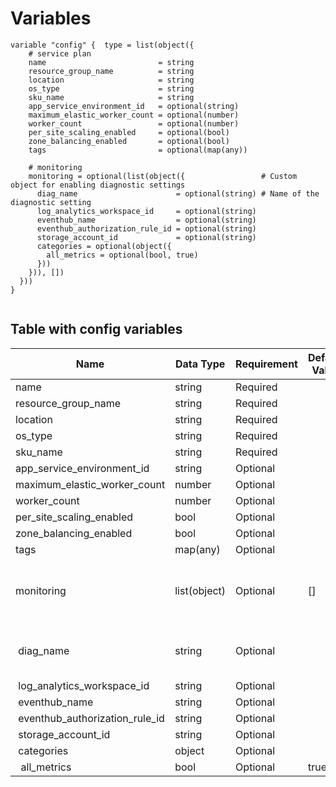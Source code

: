 # Variables

```
variable "config" {  type = list(object({
    # service plan
    name                         = string
    resource_group_name          = string
    location                     = string
    os_type                      = string
    sku_name                     = string
    app_service_environment_id   = optional(string)
    maximum_elastic_worker_count = optional(number)
    worker_count                 = optional(number)
    per_site_scaling_enabled     = optional(bool)
    zone_balancing_enabled       = optional(bool)
    tags                         = optional(map(any))

    # monitoring
    monitoring = optional(list(object({                 # Custom object for enabling diagnostic settings
      diag_name                      = optional(string) # Name of the diagnostic setting
      log_analytics_workspace_id     = optional(string)
      eventhub_name                  = optional(string)
      eventhub_authorization_rule_id = optional(string)
      storage_account_id             = optional(string)
      categories = optional(object({
        all_metrics = optional(bool, true)
      }))
    })), [])
  }))
}


```


## Table with config variables

| Name | Data Type | Requirement | Default Value | Comment |
| ------- | --------- | ----------- | ------------- | ------- |
|name | string | Required |  |  |
|resource_group_name | string | Required |  |  |
|location | string | Required |  |  |
|os_type | string | Required |  |  |
|sku_name | string | Required |  |  |
|app_service_environment_id | string | Optional |  |  |
|maximum_elastic_worker_count | number | Optional |  |  |
|worker_count | number | Optional |  |  |
|per_site_scaling_enabled | bool | Optional |  |  |
|zone_balancing_enabled | bool | Optional |  |  |
|tags | map(any) | Optional |  |  |
|monitoring | list(object) | Optional | [] |  Custom object for enabling diagnostic settings |
|&nbsp;diag_name | string | Optional |  |  Name of the diagnostic setting |
|&nbsp;log_analytics_workspace_id | string | Optional |  |  |
|&nbsp;eventhub_name | string | Optional |  |  |
|&nbsp;eventhub_authorization_rule_id | string | Optional |  |  |
|&nbsp;storage_account_id | string | Optional |  |  |
|&nbsp;categories | object | Optional |  |  |
|&nbsp;&nbsp;all_metrics | bool | Optional |  true |  |


